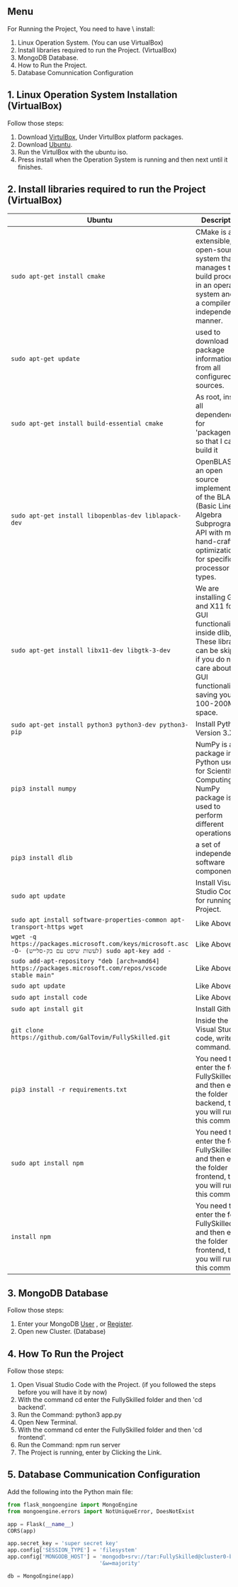 
## Menu
For Running the Project, You need to have \ install:
1. Linux Operation System. (You can use VirtualBox)
2. Install libraries required to run the Project. (VirtualBox)
3. MongoDB Database.
4. How to Run the Project.
5. Database Comunnication Configuration

## 1. Linux Operation System Installation (VirtualBox)
                    
					
Follow those steps:
1. Download [VirtulBox](https://www.virtualbox.org/wiki/Downloads "VirtulBox"),
Under VirtulBox platform packages.
2. Download [Ubuntu](https://ubuntu.com/download/desktop "Ubuntu").
3. Run the VirtulBox with the ubuntu iso.
4. Press install when the Operation System is running and then next until it finishes.
                    
					
## 2. Install libraries required to run the Project (VirtualBox)
                    
					
| Ubuntu | Description                    |
| ------------- | ------------------------------ |
|`sudo apt-get install cmake`|CMake is an extensible, open-source system that manages the build process in an operating system and in a compiler-independent manner.|
|`sudo apt-get update`|used to download package information from all configured sources.|
|`sudo apt-get install build-essential cmake`|As root, install all dependencies for 'packagename' so that I can build it|
|`sudo apt-get install libopenblas-dev liblapack-dev`|OpenBLAS is an open source implementation of the BLAS (Basic Linear Algebra Subprograms) API with many hand-crafted optimizations for specific processor types.|
|`sudo apt-get install libx11-dev libgtk-3-dev`|We are installing GTK and X11 for GUI functionality inside dlib, These libraries can be skipped if you do not care about the GUI functionality, saving you 100-200MB in space.|
|`sudo apt-get install python3 python3-dev python3-pip`|Install Python Version 3.X.X .|
|`pip3 install numpy`|NumPy is a package in Python used for Scientific Computing, NumPy package is used to perform different operations.|
|`pip3 install dlib`|a set of independent software components.|
|`sudo apt update`|Install Visual Studio Code for running the Project.|
|`sudo apt install software-properties-common apt-transport-https wget`|Like Above.|
|`wget -q https://packages.microsoft.com/keys/microsoft.asc -O- (לעשות שיפט עם בק-סלייש) sudo apt-key add -`|Like Above.|
|`sudo add-apt-repository "deb [arch=amd64] https://packages.microsoft.com/repos/vscode stable main"`|Like Above.|
|`sudo apt update`|Like Above.|
|`sudo apt install code`|Like Above.|
|`sudo apt install git`|Install Github.|
|`git clone https://github.com/GalTovim/FullySkilled.git`|Inside the Visual Studio code, write this command.|
|`pip3 install -r requirements.txt`|You need to enter the folder FullySkilled and then enter the folder backend, there you will run this command.|
|`sudo apt install npm`|You need to enter the folder FullySkilled and then enter the folder frontend, there you will run this command.|
|`install npm`|You need to enter the folder FullySkilled and then enter the folder frontend, there you will run this command.|
                    
					
## 3. MongoDB Database
                    
					
Follow those steps:
1. Enter your MongoDB [User](https://cloud.mongodb.com/user#/atlas/login "User") , or [Register](https://cloud.mongodb.com/user#/atlas/register/accountProfile "Register").
2. Open new Cluster. (Database)

                    
					
## 4. How To Run the Project


Follow those steps:
1. Open Visual Studio Code with the Project. (if you followed the steps before you will have it by now)
2. With the command cd enter the FullySkilled folder and then 'cd backend'.
3. Run the Command: python3 app.py
4. Open New Terminal.
5. With the command cd enter the FullySkilled folder and then 'cd frontend'.
6. Run the Command: npm run server
7. The Project is running, enter by Clicking the Link.

                    
					
## 5. Database Communication Configuration

Add the following into the Python main file:

```python
from flask_mongoengine import MongoEngine
from mongoengine.errors import NotUniqueError, DoesNotExist

app = Flask(__name__)
CORS(app)

app.secret_key = 'super secret key'
app.config['SESSION_TYPE'] = 'filesystem'
app.config['MONGODB_HOST'] = 'mongodb+srv://tar:FullySkilled@cluster0-byfy8.mongodb.net/FullySkilled?retryWrites=true' \
                             '&w=majority'

db = MongoEngine(app)
```
